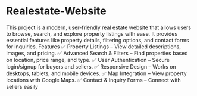 # Realestate-Website
This project is a modern, user-friendly real estate website that allows users to browse, search, and explore property listings with ease. It provides essential features like property details, filtering options, and contact forms for inquiries.
Features 
✅ Property Listings – View detailed descriptions, images, and pricing.
✅ Advanced Search & Filters – Find properties based on location, price range, and type.
✅ User Authentication – Secure login/signup for buyers and sellers.
✅ Responsive Design – Works on desktops, tablets, and mobile devices.
✅ Map Integration – View property locations with Google Maps.
✅ Contact & Inquiry Forms – Connect with sellers easily
